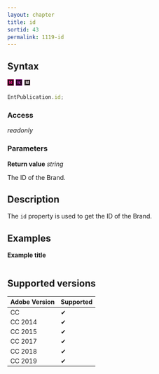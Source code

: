 ```yaml
---
layout: chapter
title: id
sortid: 43
permalink: 1119-id
---
```

## Syntax

![](../../images/indesign.png "InDesign") ![](../../images/incopy.png "InCopy") ![](../../images/indesignserver.png "InDesign Server")
```javascript
EntPublication.id;
```

### Access

*readonly*

### Parameters

**Return value** *string*

The ID of the Brand.

## Description

The `id` property is used to get the ID of the Brand.

## Examples

**Example title**

```javascript
```

## Supported versions

| Adobe Version | Supported |
|---------------|---------|
| CC            | ✔       |
| CC 2014       | ✔       |
| CC 2015       | ✔       |
| CC 2017       | ✔       |
| CC 2018       | ✔       |
| CC 2019       | ✔       |